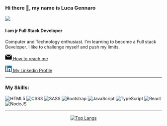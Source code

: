 ### Hi there 👋, my name is Luca Gennaro

<div>
  <img src="https://media.giphy.com/media/qgQUggAC3Pfv687qPC/giphy.gif" width="300px"/>
</div>

#### I am jr Full Stack Developer
Computer and Technology enthusiast. I'm learning to become a Full stack Developer. I like to challenge myself and push my limits.

<a href="mailto:lucagennaro91@gmail.com/"><img src="https://raw.githubusercontent.com/luca-gennaro/luca-gennaro/main/images/email.svg" width="21px"/>
 How to reach me</a>

<a href="https://www.linkedin.com/in/luca-gennaro/"><img src="https://raw.githubusercontent.com/luca-gennaro/luca-gennaro/main/images/linkedin.svg" width="21px"/>
 My Linkedin Profile</a>
  
<hr>


### My Skills:

![HTML5](https://img.shields.io/badge/html5-%23E34F26.svg?style=for-the-badge&logo=html5&logoColor=white) ![CSS3](https://img.shields.io/badge/css3-%231572B6.svg?style=for-the-badge&logo=css3&logoColor=white) ![SASS](https://img.shields.io/badge/SASS-hotpink.svg?style=for-the-badge&logo=SASS&logoColor=white)  ![Bootstrap](https://img.shields.io/badge/bootstrap-%23563D7C.svg?style=for-the-badge&logo=bootstrap&logoColor=white)  ![JavaScript](https://img.shields.io/badge/javascript-%23323330.svg?style=for-the-badge&logo=javascript&logoColor=%23F7DF1E) ![TypeScript](https://img.shields.io/badge/typescript-%23007ACC.svg?style=for-the-badge&logo=typescript&logoColor=white)  ![React](https://img.shields.io/badge/react-%2320232a.svg?style=for-the-badge&logo=react&logoColor=%2361DAFB) ![NodeJS](https://img.shields.io/badge/node.js-6DA55F?style=for-the-badge&logo=node.js&logoColor=white)

<hr>

<div align="center">
  
  [![Top Langs](https://github-readme-stats.vercel.app/api/top-langs/?username=luca-gennaro&layout=compact&theme=transparent&count_private=true)](https://github.com/anuraghazra/github-readme-stats)
  
</div>
